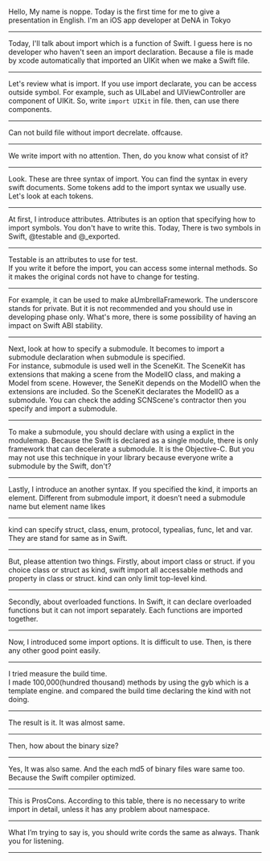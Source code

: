 

Hello, My name is noppe.
Today is the first time for me to give a presentation in English. 
I'm an iOS app developer at DeNA in Tokyo

---

Today, I'll talk about import which is a function of Swift.
I guess here is no developer who haven't seen an import declaration.
Because a file is made by xcode automatically that imported an UIKit when we make a Swift file.

---

Let's review what is import.
If you use import declarate, you can be access outside symbol.
For example, such as UILabel and UIViewController are component of UIKit.
So, write `import UIKit` in file. then, can use there components.

---

Can not build file without import decrelate. offcause.

---

We write import with no attention.
Then, do you know what consist of it?

---

Look. These are three syntax of import. 
You can find the syntax in every swift documents.
Some tokens add to the import syntax we usually use.
Let's look at each tokens.

---

At first, I introduce attributes.
Attributes is an option that specifying how to import symbols.
You don't have to write this.
Today, There is two symbols in Swift, @testable and @_exported.

---

Testable is an attributes to use for test.  
If you write it before the import, you can access some internal methods. 
So it makes the original cords not have to change for testing.

---

For example, it can be used to make aUmbrellaFramework.
The underscore stands for private.
But it is not recommended and you should use in developing phase only.
What's more, there is some possibility of having an impact on Swift ABI stability.

---

Next, look at how to specify a submodule.
It becomes to import a submodule declaration when submodule is specified.  
For instance, submodule is used well in the SceneKit.
The SceneKit has extensions that making a scene from the ModelIO class, and making a Model from scene. 
However, the SeneKit depends on the ModelIO when the extensions are included. 
So the SceneKit declarates the ModelIO as a submodule.
You can check the adding SCNScene's contractor then you specify and import a submodule.

---

To make a submodule, you should declare with using a explict in the modulemap.
Because the Swift is declared as a single module, there is only framework that can decelerate a submodule. It is the Objective-C. 
But you may not use this technique in your library because everyone write a submodule by the Swift, don't? 

---

Lastly, I introduce an another syntax.
If you specified the kind, it imports an element. 
Different from submodule import, it doesn’t need a submodule name but element name likes  

---

kind can specify  struct, class,  enum, protocol, typealias, func, let and var.
They are stand for same as in Swift.

---

But, please attention two things.
Firstly, about import class or struct.
if you choice class or struct as kind, swift import all accessable methods and property in class or struct.
kind can only limit top-level kind.

---

Secondly, about overloaded functions.
In Swift, it can declare overloaded functions but it can not import separately.
Each functions are imported together.

---

Now, I introduced some import options.
It is difficult to use.
Then, is there any other good point easily.

---

I tried measure the build time.  
I made 100,000(hundred thousand) methods by using the gyb which is a template engine.
and compared the build time declaring the kind with not doing.

---

The result is it. It was almost same.

---

Then, how about  the binary size?

---

Yes, It was also same.
And the each md5 of binary files ware same too.
Because the Swift compiler optimized.

---

This is ProsCons.
According to this table, there is no necessary to write import in detail, unless it has any problem about namespace.

---

What I’m trying to say is, you should write cords the same as always.
Thank you for listening.

---
